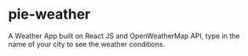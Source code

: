 # pie-weather
A Weather App built on React JS and OpenWeatherMap API, type in the name of your city to see the weather conditions.
